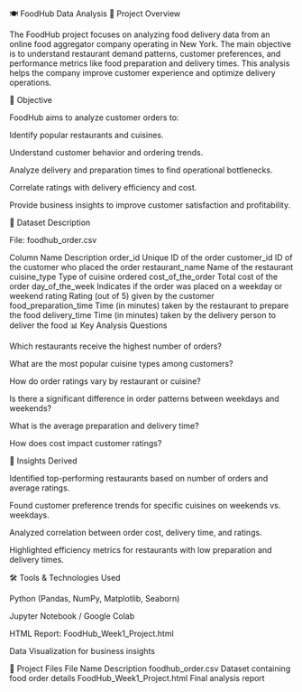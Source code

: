 🍽️ FoodHub Data Analysis
📖 Project Overview

The FoodHub project focuses on analyzing food delivery data from an online food aggregator company operating in New York. The main objective is to understand restaurant demand patterns, customer preferences, and performance metrics like food preparation and delivery times. This analysis helps the company improve customer experience and optimize delivery operations.

🎯 Objective

FoodHub aims to analyze customer orders to:

Identify popular restaurants and cuisines.

Understand customer behavior and ordering trends.

Analyze delivery and preparation times to find operational bottlenecks.

Correlate ratings with delivery efficiency and cost.

Provide business insights to improve customer satisfaction and profitability.

🧾 Dataset Description

File: foodhub_order.csv

Column Name	Description
order_id	Unique ID of the order
customer_id	ID of the customer who placed the order
restaurant_name	Name of the restaurant
cuisine_type	Type of cuisine ordered
cost_of_the_order	Total cost of the order
day_of_the_week	Indicates if the order was placed on a weekday or weekend
rating	Rating (out of 5) given by the customer
food_preparation_time	Time (in minutes) taken by the restaurant to prepare the food
delivery_time	Time (in minutes) taken by the delivery person to deliver the food
📊 Key Analysis Questions

Which restaurants receive the highest number of orders?

What are the most popular cuisine types among customers?

How do order ratings vary by restaurant or cuisine?

Is there a significant difference in order patterns between weekdays and weekends?

What is the average preparation and delivery time?

How does cost impact customer ratings?

🧠 Insights Derived

Identified top-performing restaurants based on number of orders and average ratings.

Found customer preference trends for specific cuisines on weekends vs. weekdays.

Analyzed correlation between order cost, delivery time, and ratings.

Highlighted efficiency metrics for restaurants with low preparation and delivery times.

🛠️ Tools & Technologies Used

Python (Pandas, NumPy, Matplotlib, Seaborn)

Jupyter Notebook / Google Colab

HTML Report: FoodHub_Week1_Project.html

Data Visualization for business insights

📂 Project Files
File Name	Description
foodhub_order.csv	Dataset containing food order details
FoodHub_Week1_Project.html	Final analysis report

